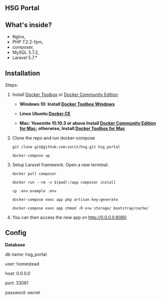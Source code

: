 ## HSG Portal

## What's inside?
* Nginx,
* PHP 7.2.2-fpm,
* composer,
* MySQL 5.7.2,
* Laravel 5.7.*

## Installation
Steps:

1. Install [Docker Toolbox](https://docs.docker.com/toolbox/overview/) or [Docker Community Edition](https://store.docker.com/search?type=edition&offering=community) 

   * **Windows 10: Install [Docker Toolbox Windows](https://docs.docker.com/docker-for-windows/)**
   
   * **Linux Ubuntu [Docker CE](https://docs.docker.com/install/linux/docker-ce/ubuntu/)**

   * **Mac: Yosemite 10.10.3 or above Install [Docker Community Edition for Mac](https://store.docker.com/editions/community/docker-ce-desktop-mac); otherwise, Install [Docker Toolbox for Mac](https://docs.docker.com/docker-for-mac/)**

2. Clone the repo and run docker-compose

    ```git clone git@github.com:sorit/hsg.git hsg_portal```

    ```docker-compose up```

3. Setup Laravel framework. Open a new terminal.

    ```docker pull composer```

    ```docker run --rm -v $(pwd):/app composer install```

    ```cp .env.example .env```

    ```docker-compose exec app php artisan key:generate```

    ```docker-compose exec app chmod -R o+w storage/ bootstrap/cache/```

5. You can then access the new app on http://0.0.0.0:8080

## Config
**Database**

 db name: hsg_portal 
 
 user: homestead
 
 host: 0.0.0.0
 
 port: 33061
 
 password: secret


